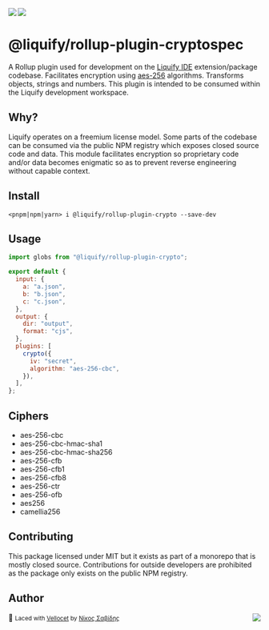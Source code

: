 <img src="https://img.shields.io/circleci/build/github/panoply/liquify/circleci-project-setup?token=54a787fdd39139be0add226455eb4d07f34f9d3f&style=flat-square&logo=CircleCI&label=&labelColor=555" align="left" />&nbsp;&nbsp;<img align="left" src="https://img.shields.io/librariesio/release/npm/@liquify/specs?style=flat-square&label=&logoWidth=28&labelColor=555&logo=data:image/svg+xml;base64,PHN2ZyB4bWxucz0iaHR0cDovL3d3dy53My5vcmcvMjAwMC9zdmciIHZpZXdCb3g9IjAgMCAyNCA5LjMzIj48dGl0bGU+bnBtPC90aXRsZT48cGF0aCBkPSJNMCwwVjhINi42N1Y5LjMzSDEyVjhIMjRWMFpNNi42Nyw2LjY2SDUuMzN2LTRINHY0SDEuMzRWMS4zM0g2LjY3Wm00LDBWOEg4VjEuMzNoNS4zM1Y2LjY2SDEwLjY3Wm0xMiwwSDIxLjM0di00SDIwdjRIMTguNjd2LTRIMTcuMzR2NEgxNC42N1YxLjMzaDhabS0xMi00SDEyVjUuMzNIMTAuNjZaIiBzdHlsZT0iZmlsbDojZmZmIi8+PC9zdmc+" />

# @liquify/rollup-plugin-cryptospec

A Rollup plugin used for development on the [Liquify IDE](#) extension/package codebase. Facilitates encryption using [aes-256](https://en.wikipedia.org/wiki/Galois/Counter_Mode) algorithms. Transforms objects, strings and numbers. This plugin is intended to be consumed within the Liquify development workspace.

## Why?

Liquify operates on a freemium license model. Some parts of the codebase can be consumed via the public NPM registry which exposes closed source code and data. This module facilitates encryption so proprietary code and/or data becomes enigmatic so as to prevent reverse engineering without capable context.

## Install

```cli
<pnpm|npm|yarn> i @liquify/rollup-plugin-crypto --save-dev
```

## Usage

```js
import globs from "@liquify/rollup-plugin-crypto";

export default {
  input: {
    a: "a.json",
    b: "b.json",
    c: "c.json",
  },
  output: {
    dir: "output",
    format: "cjs",
  },
  plugins: [
    crypto({
      iv: "secret",
      algorithm: "aes-256-cbc",
    }),
  ],
};
```

## Ciphers

- aes-256-cbc
- aes-256-cbc-hmac-sha1
- aes-256-cbc-hmac-sha256
- aes-256-cfb
- aes-256-cfb1
- aes-256-cfb8
- aes-256-ctr
- aes-256-ofb
- aes256
- camellia256

## Contributing

This package licensed under MIT but it exists as part of a monorepo that is mostly closed source. Contributions for outside developers are prohibited as the package only exists on the public NPM registry.

## Author

🥛 <small>Laced with [Vellocet](#) by [Νίκος Σαβίδης](mailto:nicos@gmx.com)</small> <img align="right" src="https://img.shields.io/badge/-@sisselsiv-1DA1F2?logo=twitter&logoColor=fff" />
